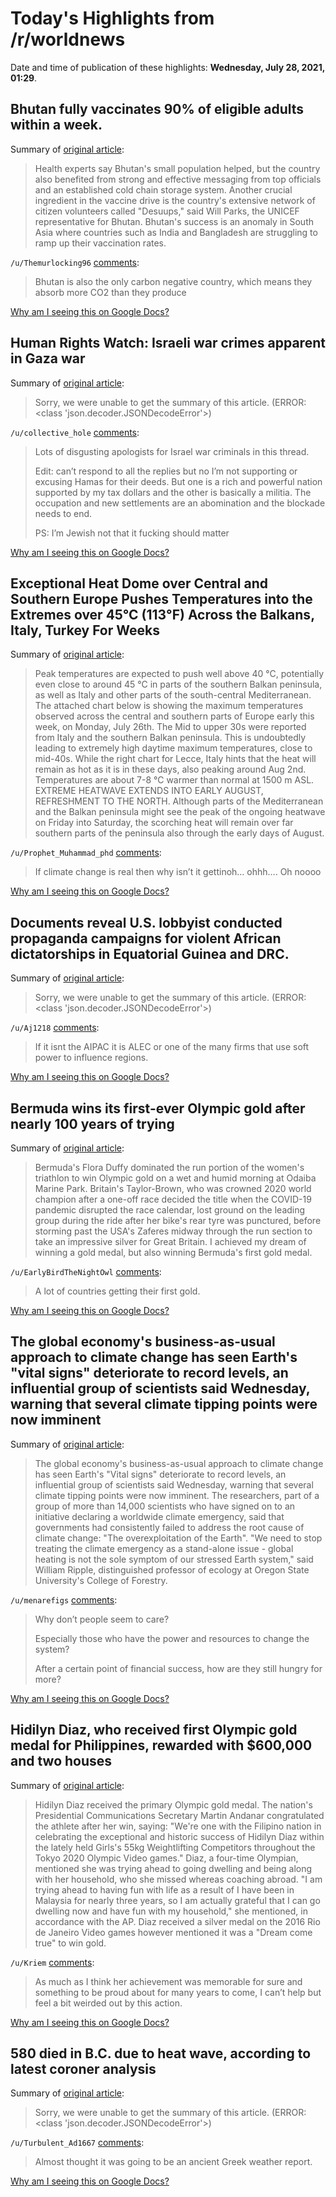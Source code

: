 # Today's Highlights from /r/worldnews

Date and time of publication of these highlights: **Wednesday, July 28, 2021, 01:29**.

## Bhutan fully vaccinates 90% of eligible adults within a week.

Summary of [original article](https://apnews.com/article/government-and-politics-health-coronavirus-pandemic-coronavirus-vaccine-bhutan-596528eca3535b5c2ee79e275ec5e7e0):

> Health experts say Bhutan's small population helped, but the country also benefited from strong and effective messaging from top officials and an established cold chain storage system. Another crucial ingredient in the vaccine drive is the country's extensive network of citizen volunteers called "Desuups," said Will Parks, the UNICEF representative for Bhutan. Bhutan's success is an anomaly in South Asia where countries such as India and Bangladesh are struggling to ramp up their vaccination rates.

`/u/Themurlocking96` [comments](https://www.reddit.com/r/worldnews/comments/ospd8q/bhutan_fully_vaccinates_90_of_eligible_adults/):

> Bhutan is also the only carbon negative country, which means they absorb more CO2 than they produce

[Why am I seeing this on Google Docs?](https://docs.google.com/document/d/1Dc6We63vOXIZsc0op-Bt4abqkYjXzOigalQqFxmvvbM/edit?usp=sharing)

## Human Rights Watch: Israeli war crimes apparent in Gaza war

Summary of [original article](https://apnews.com/article/middle-east-israel-crime-war-crimes-human-rights-watch-4dbb4e7b915346ce6aca778f12a4359b):

> Sorry, we were unable to get the summary of this article. (ERROR: <class 'json.decoder.JSONDecodeError'>)

`/u/collective_hole` [comments](https://www.reddit.com/r/worldnews/comments/osm38k/human_rights_watch_israeli_war_crimes_apparent_in/):

> Lots of disgusting apologists for Israel war criminals in this thread.
> 
> Edit: can’t respond to all the replies but no I’m not supporting or excusing Hamas for their deeds. But one is a rich and powerful nation supported by my tax dollars and the other is basically a militia. The occupation and new settlements are an abomination and the blockade needs to end. 
> 
> PS: I’m Jewish not that it fucking should matter

[Why am I seeing this on Google Docs?](https://docs.google.com/document/d/1Dc6We63vOXIZsc0op-Bt4abqkYjXzOigalQqFxmvvbM/edit?usp=sharing)

## Exceptional Heat Dome over Central and Southern Europe Pushes Temperatures into the Extremes over 45°C (113°F) Across the Balkans, Italy, Turkey For Weeks

Summary of [original article](https://www.severe-weather.eu/europe-weather/most-intense-heatwave-summer-2021-forecast-mk/?fbclid=IwAR2ciCsO6vDaNMdVnvclr1JSMh91wmoZwD55gUVi7eNjPcshLDeBl92fI00):

> Peak temperatures are expected to push well above 40 °C, potentially even close to around 45 °C in parts of the southern Balkan peninsula, as well as Italy and other parts of the south-central Mediterranean. The attached chart below is showing the maximum temperatures observed across the central and southern parts of Europe early this week, on Monday, July 26th. The Mid to upper 30s were reported from Italy and the southern Balkan peninsula. This is undoubtedly leading to extremely high daytime maximum temperatures, close to mid-40s. While the right chart for Lecce, Italy hints that the heat will remain as hot as it is in these days, also peaking around Aug 2nd. Temperatures are about 7-8 °C warmer than normal at 1500 m ASL. EXTREME HEATWAVE EXTENDS INTO EARLY AUGUST, REFRESHMENT TO THE NORTH. Although parts of the Mediterranean and the Balkan peninsula might see the peak of the ongoing heatwave on Friday into Saturday, the scorching heat will remain over far southern parts of the peninsula also through the early days of August.

`/u/Prophet_Muhammad_phd` [comments](https://www.reddit.com/r/worldnews/comments/osrl7v/exceptional_heat_dome_over_central_and_southern/):

> If climate change is real then why isn’t it gettinoh… ohhh…. Oh noooo

[Why am I seeing this on Google Docs?](https://docs.google.com/document/d/1Dc6We63vOXIZsc0op-Bt4abqkYjXzOigalQqFxmvvbM/edit?usp=sharing)

## Documents reveal U.S. lobbyist conducted propaganda campaigns for violent African dictatorships in Equatorial Guinea and DRC.

Summary of [original article](https://www.exposedbycmd.org/2021/07/27/alecs-pr-man-has-a-dark-past-as-spin-doctor-for-african-dictators/):

> Sorry, we were unable to get the summary of this article. (ERROR: <class 'json.decoder.JSONDecodeError'>)

`/u/Aj1218` [comments](https://www.reddit.com/r/worldnews/comments/oss7xa/documents_reveal_us_lobbyist_conducted_propaganda/):

> If it isnt the AIPAC it is ALEC or one of the many firms that use soft power to influence regions.

[Why am I seeing this on Google Docs?](https://docs.google.com/document/d/1Dc6We63vOXIZsc0op-Bt4abqkYjXzOigalQqFxmvvbM/edit?usp=sharing)

## Bermuda wins its first-ever Olympic gold after nearly 100 years of trying

Summary of [original article](https://olympics.com/tokyo-2020/en/news/bermuda-s-flora-duffy-wins-gold-in-women-s-triathlon-race-of-champions):

> Bermuda's Flora Duffy dominated the run portion of the women's triathlon to win Olympic gold on a wet and humid morning at Odaiba Marine Park. Britain's Taylor-Brown, who was crowned 2020 world champion after a one-off race decided the title when the COVID-19 pandemic disrupted the race calendar, lost ground on the leading group during the ride after her bike's rear tyre was punctured, before storming past the USA's Zaferes midway through the run section to take an impressive silver for Great Britain. I achieved my dream of winning a gold medal, but also winning Bermuda's first gold medal.

`/u/EarlyBirdTheNightOwl` [comments](https://www.reddit.com/r/worldnews/comments/osqfkj/bermuda_wins_its_firstever_olympic_gold_after/):

> A lot of countries getting their first gold.

[Why am I seeing this on Google Docs?](https://docs.google.com/document/d/1Dc6We63vOXIZsc0op-Bt4abqkYjXzOigalQqFxmvvbM/edit?usp=sharing)

## The global economy's business-as-usual approach to climate change has seen Earth's "vital signs" deteriorate to record levels, an influential group of scientists said Wednesday, warning that several climate tipping points were now imminent

Summary of [original article](https://www.france24.com/en/live-news/20210728-earth-s-vital-signs-worsening-as-humanity-s-impact-deepens):

> The global economy's business-as-usual approach to climate change has seen Earth's "Vital signs" deteriorate to record levels, an influential group of scientists said Wednesday, warning that several climate tipping points were now imminent. The researchers, part of a group of more than 14,000 scientists who have signed on to an initiative declaring a worldwide climate emergency, said that governments had consistently failed to address the root cause of climate change: "The overexploitation of the Earth". "We need to stop treating the climate emergency as a stand-alone issue - global heating is not the sole symptom of our stressed Earth system," said William Ripple, distinguished professor of ecology at Oregon State University's College of Forestry.

`/u/menarefigs` [comments](https://www.reddit.com/r/worldnews/comments/ot11zp/the_global_economys_businessasusual_approach_to/):

> Why don’t people seem to care? 
> 
> Especially those who have the power and resources to change the system? 
> 
> After a certain point of financial success, how are they still hungry for more?

[Why am I seeing this on Google Docs?](https://docs.google.com/document/d/1Dc6We63vOXIZsc0op-Bt4abqkYjXzOigalQqFxmvvbM/edit?usp=sharing)

## Hidilyn Diaz, who received first Olympic gold medal for Philippines, rewarded with $600,000 and two houses

Summary of [original article](https://newsplaneta.com/2021/07/27/hidilyn-diaz-who-received-first-olympic-gold-medal-for-philippines-rewarded-with-600000-and-two-houses/):

> Hidilyn Diaz received the primary Olympic gold medal. The nation's Presidential Communications Secretary Martin Andanar congratulated the athlete after her win, saying: "We're one with the Filipino nation in celebrating the exceptional and historic success of Hidilyn Diaz within the lately held Girls's 55kg Weightlifting Competitors throughout the Tokyo 2020 Olympic Video games." Diaz, a four-time Olympian, mentioned she was trying ahead to going dwelling and being along with her household, who she missed whereas coaching abroad. "I am trying ahead to having fun with life as a result of I have been in Malaysia for nearly three years, so I am actually grateful that I can go dwelling now and have fun with my household," she mentioned, in accordance with the AP. Diaz received a silver medal on the 2016 Rio de Janeiro Video games however mentioned it was a "Dream come true" to win gold.

`/u/Kriem` [comments](https://www.reddit.com/r/worldnews/comments/ot589v/hidilyn_diaz_who_received_first_olympic_gold/):

> As much as I think her achievement was memorable for sure and something to be proud about for many years to come, I can’t help but feel a bit weirded out by this action.

[Why am I seeing this on Google Docs?](https://docs.google.com/document/d/1Dc6We63vOXIZsc0op-Bt4abqkYjXzOigalQqFxmvvbM/edit?usp=sharing)

## 580 died in B.C. due to heat wave, according to latest coroner analysis

Summary of [original article](https://bc.ctvnews.ca/mobile/580-died-in-b-c-due-to-heat-wave-according-to-latest-coroner-analysis-1.5525134):

> Sorry, we were unable to get the summary of this article. (ERROR: <class 'json.decoder.JSONDecodeError'>)

`/u/Turbulent_Ad1667` [comments](https://www.reddit.com/r/worldnews/comments/osy5w0/580_died_in_bc_due_to_heat_wave_according_to/):

> Almost thought it was going to be an ancient Greek weather report.

[Why am I seeing this on Google Docs?](https://docs.google.com/document/d/1Dc6We63vOXIZsc0op-Bt4abqkYjXzOigalQqFxmvvbM/edit?usp=sharing)

